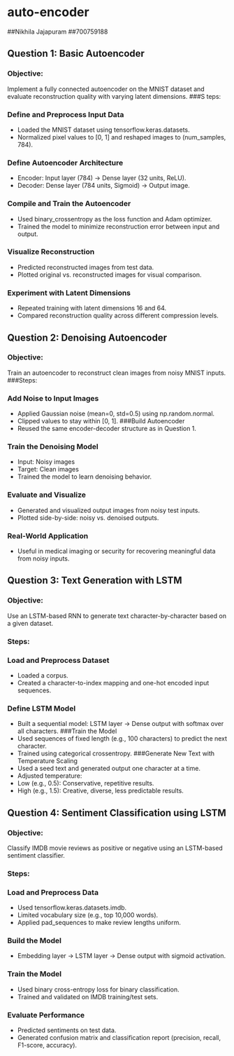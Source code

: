 # auto-encoder
##Nikhila Jajapuram
##700759188

## Question 1: Basic Autoencoder
### Objective:
Implement a fully connected autoencoder on the MNIST dataset and evaluate reconstruction quality with varying latent dimensions.
###S teps:
### Define and Preprocess Input Data
- Loaded the MNIST dataset using tensorflow.keras.datasets.
- Normalized pixel values to [0, 1] and reshaped images to (num_samples, 784).
### Define Autoencoder Architecture
- Encoder: Input layer (784) → Dense layer (32 units, ReLU).
- Decoder: Dense layer (784 units, Sigmoid) → Output image.
### Compile and Train the Autoencoder
- Used binary_crossentropy as the loss function and Adam optimizer.
- Trained the model to minimize reconstruction error between input and output.
### Visualize Reconstruction
- Predicted reconstructed images from test data.
- Plotted original vs. reconstructed images for visual comparison.
### Experiment with Latent Dimensions
- Repeated training with latent dimensions 16 and 64.
- Compared reconstruction quality across different compression levels.

## Question 2: Denoising Autoencoder
### Objective:
Train an autoencoder to reconstruct clean images from noisy MNIST inputs.
###Steps:
### Add Noise to Input Images
- Applied Gaussian noise (mean=0, std=0.5) using np.random.normal.
- Clipped values to stay within [0, 1].
###Build Autoencoder
- Reused the same encoder-decoder structure as in Question 1.
### Train the Denoising Model
- Input: Noisy images
- Target: Clean images
- Trained the model to learn denoising behavior.
### Evaluate and Visualize
- Generated and visualized output images from noisy test inputs.
- Plotted side-by-side: noisy vs. denoised outputs.
### Real-World Application
- Useful in medical imaging or security for recovering meaningful data from noisy inputs.

## Question 3: Text Generation with LSTM
### Objective:
Use an LSTM-based RNN to generate text character-by-character based on a given dataset.
### Steps:
### Load and Preprocess Dataset
- Loaded a corpus.
- Created a character-to-index mapping and one-hot encoded input sequences.
### Define LSTM Model
- Built a sequential model: LSTM layer → Dense output with softmax over all characters.
###Train the Model
- Used sequences of fixed length (e.g., 100 characters) to predict the next character.
- Trained using categorical crossentropy.
###Generate New Text with Temperature Scaling
- Used a seed text and generated output one character at a time.
-	Adjusted temperature:
 -	Low (e.g., 0.5): Conservative, repetitive results.
 -	High (e.g., 1.5): Creative, diverse, less predictable results.

## Question 4: Sentiment Classification using LSTM
### Objective:
Classify IMDB movie reviews as positive or negative using an LSTM-based sentiment classifier. 
### Steps:
### Load and Preprocess Data
-	Used tensorflow.keras.datasets.imdb.
-	Limited vocabulary size (e.g., top 10,000 words).
-	Applied pad_sequences to make review lengths uniform.
### Build the Model
-	Embedding layer → LSTM layer → Dense output with sigmoid activation.
### Train the Model
-	Used binary cross-entropy loss for binary classification.
-	Trained and validated on IMDB training/test sets.
### Evaluate Performance
-	Predicted sentiments on test data.
-	Generated confusion matrix and classification report (precision, recall, F1-score, accuracy).





